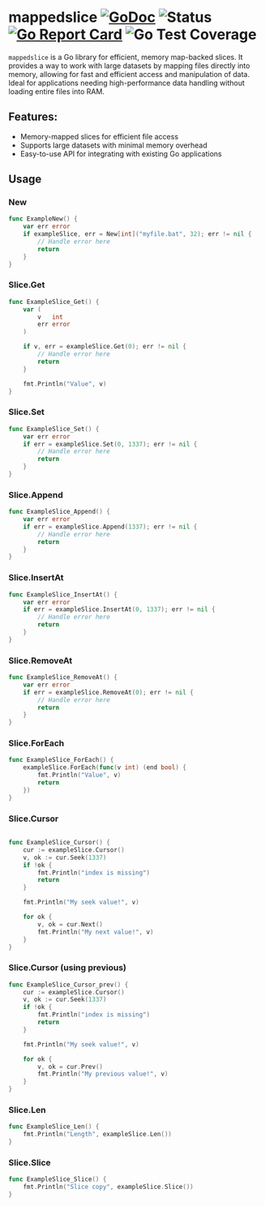 # mappedslice [![GoDoc](https://godoc.org/github.com/itsmontoya/mappedslice?status.svg)](https://godoc.org/github.com/itsmontoya/mappedslice) ![Status](https://img.shields.io/badge/status-beta-yellow.svg) [![Go Report Card](https://goreportcard.com/badge/github.com/itsmontoya/mappedslice)](https://goreportcard.com/report/github.com/itsmontoya/mappedslice) ![Go Test Coverage](https://img.shields.io/badge/coverage-86%25-brightgreen)
`mappedslice` is a Go library for efficient, memory map-backed slices. It provides a way to work with large datasets by mapping files directly into memory, allowing for fast and efficient access and manipulation of data. Ideal for applications needing high-performance data handling without loading entire files into RAM.

## Features:
- Memory-mapped slices for efficient file access
- Supports large datasets with minimal memory overhead
- Easy-to-use API for integrating with existing Go applications

## Usage

### New
```go
func ExampleNew() {
	var err error
	if exampleSlice, err = New[int]("myfile.bat", 32); err != nil {
		// Handle error here
		return
	}
}
```

### Slice.Get
```go
func ExampleSlice_Get() {
	var (
		v   int
		err error
	)

	if v, err = exampleSlice.Get(0); err != nil {
		// Handle error here
		return
	}

	fmt.Println("Value", v)
}
```

### Slice.Set
```go
func ExampleSlice_Set() {
	var err error
	if err = exampleSlice.Set(0, 1337); err != nil {
		// Handle error here
		return
	}
}
```

### Slice.Append
```go
func ExampleSlice_Append() {
	var err error
	if err = exampleSlice.Append(1337); err != nil {
		// Handle error here
		return
	}
}
```

### Slice.InsertAt
```go
func ExampleSlice_InsertAt() {
	var err error
	if err = exampleSlice.InsertAt(0, 1337); err != nil {
		// Handle error here
		return
	}
}
```

### Slice.RemoveAt
```go
func ExampleSlice_RemoveAt() {
	var err error
	if err = exampleSlice.RemoveAt(0); err != nil {
		// Handle error here
		return
	}
}
```

### Slice.ForEach
```go
func ExampleSlice_ForEach() {
	exampleSlice.ForEach(func(v int) (end bool) {
		fmt.Println("Value", v)
		return
	})
}
```

### Slice.Cursor
```go

func ExampleSlice_Cursor() {
	cur := exampleSlice.Cursor()
	v, ok := cur.Seek(1337)
	if !ok {
		fmt.Println("index is missing")
		return
	}

	fmt.Println("My seek value!", v)

	for ok {
		v, ok = cur.Next()
		fmt.Println("My next value!", v)
	}
}
```

### Slice.Cursor (using previous)
```go
func ExampleSlice_Cursor_prev() {
	cur := exampleSlice.Cursor()
	v, ok := cur.Seek(1337)
	if !ok {
		fmt.Println("index is missing")
		return
	}

	fmt.Println("My seek value!", v)

	for ok {
		v, ok = cur.Prev()
		fmt.Println("My previous value!", v)
	}
}
```

### Slice.Len
```go
func ExampleSlice_Len() {
	fmt.Println("Length", exampleSlice.Len())
}
```

### Slice.Slice
```go
func ExampleSlice_Slice() {
	fmt.Println("Slice copy", exampleSlice.Slice())
}
```